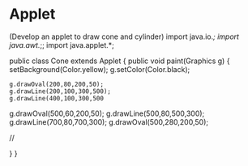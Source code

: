 # Applet
(Develop an applet to draw cone and cylinder) 
import java.io.*;
import java.awt.*;;
import java.applet.*;


public class Cone extends Applet
{
   public void paint(Graphics g)
   {
     setBackground(Color.yellow);
     g.setColor(Color.black);

    g.drawOval(200,80,200,50);
    g.drawLine(200,100,300,500);
    g.drawLine(400,100,300,500

   g.drawOval(500,60,200,50);
   g.drawLine(500,80,500,300);
   g.drawLine(700,80,700,300);
   g.drawOval(500,280,200,50);


//<Applet code="Cone" WIDTH="800" HEIGHT="400"></Applet>

}
}
